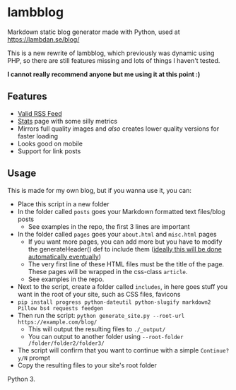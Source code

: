# lambblog

Markdown static blog generator made with Python, used at https://lambdan.se/blog/

This is a new rewrite of lambblog, which previously was dynamic using PHP, so there are still features missing and lots of things I haven't tested. 

**I cannot really recommend anyone but me using it at this point :)**

## Features

- [Valid RSS Feed](https://validator.w3.org/feed/check.cgi?url=https%3A%2F%2Flambdan.se%2Fblog%2Frss.xml)
- [Stats](https://lambdan.se/blog/stats) page with some silly metrics
- Mirrors full quality images and *also* creates lower quality versions for faster loading
- Looks good on mobile
- Support for link posts

## Usage

This is made for my own blog, but if you wanna use it, you can:

- Place this script in a new folder
- In the folder called `posts` goes your Markdown formatted text files/blog posts
	- See examples in the repo, the first 3 lines are important
- In the folder called `pages` goes your `about.html` and `misc.html` pages
	- If you want more pages, you can add more but you have to modify the generateHeader() def to include them ([ideally this will be done automatically eventually](https://github.com/lambdan/lambblog/issues/13))
	- The very first line of these HTML files must be the title of the page. These pages will be wrapped in the css-class `article`. 
	- See examples in the repo.
- Next to the script, create a folder called `includes`, in here goes stuff you want in the root of your site, such as CSS files, favicons
- `pip install progress python-dateutil python-slugify markdown2 Pillow bs4 requests feedgen`
- Then run the script: `python generate_site.py --root-url https://example.com/blog/`
	- This will output the resulting files to `./_output/`
	- You can output to another folder using `--root-folder /folder/folder2/folder3/`
- The script will confirm that you want to continue with a simple `Continue? y/N` prompt
- Copy the resulting files to your site's root folder

Python 3.